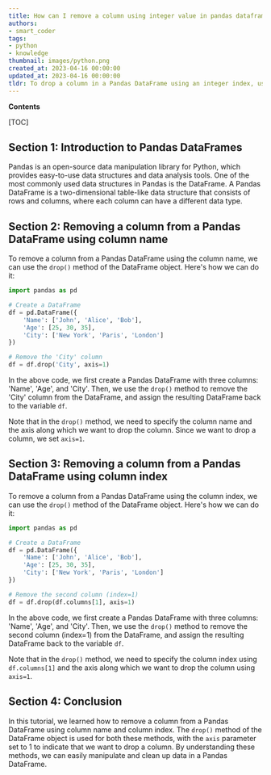 ```yaml
---
title: How can I remove a column using integer value in pandas dataframe using python?
authors:
- smart_coder
tags:
- python
- knowledge
thumbnail: images/python.png
created_at: 2023-04-16 00:00:00
updated_at: 2023-04-16 00:00:00
tldr: To drop a column in a Pandas DataFrame using an integer index, use the `DataFrame.drop` method with the `axis` parameter set to 1 and the `columns` parameter to the integer index.
---
```


**Contents**

[TOC]

## Section 1: Introduction to Pandas DataFrames

Pandas is an open-source data manipulation library for Python, which provides easy-to-use data structures and data analysis tools. One of the most commonly used data structures in Pandas is the DataFrame. A Pandas DataFrame is a two-dimensional table-like data structure that consists of rows and columns, where each column can have a different data type.

## Section 2: Removing a column from a Pandas DataFrame using column name

To remove a column from a Pandas DataFrame using the column name, we can use the `drop()` method of the DataFrame object. Here's how we can do it:

```python
import pandas as pd

# Create a DataFrame
df = pd.DataFrame({
    'Name': ['John', 'Alice', 'Bob'],
    'Age': [25, 30, 35],
    'City': ['New York', 'Paris', 'London']
})

# Remove the 'City' column
df = df.drop('City', axis=1)
```

In the above code, we first create a Pandas DataFrame with three columns: 'Name', 'Age', and 'City'. Then, we use the `drop()` method to remove the 'City' column from the DataFrame, and assign the resulting DataFrame back to the variable `df`. 

Note that in the `drop()` method, we need to specify the column name and the axis along which we want to drop the column. Since we want to drop a column, we set `axis=1`.

## Section 3: Removing a column from a Pandas DataFrame using column index

To remove a column from a Pandas DataFrame using the column index, we can use the `drop()` method of the DataFrame object. Here's how we can do it:

```python
import pandas as pd

# Create a DataFrame
df = pd.DataFrame({
    'Name': ['John', 'Alice', 'Bob'],
    'Age': [25, 30, 35],
    'City': ['New York', 'Paris', 'London']
})

# Remove the second column (index=1)
df = df.drop(df.columns[1], axis=1)
```

In the above code, we first create a Pandas DataFrame with three columns: 'Name', 'Age', and 'City'. Then, we use the `drop()` method to remove the second column (index=1) from the DataFrame, and assign the resulting DataFrame back to the variable `df`. 

Note that in the `drop()` method, we need to specify the column index using `df.columns[1]` and the axis along which we want to drop the column using `axis=1`.

## Section 4: Conclusion

In this tutorial, we learned how to remove a column from a Pandas DataFrame using column name and column index. The `drop()` method of the DataFrame object is used for both these methods, with the `axis` parameter set to 1 to indicate that we want to drop a column. By understanding these methods, we can easily manipulate and clean up data in a Pandas DataFrame.
